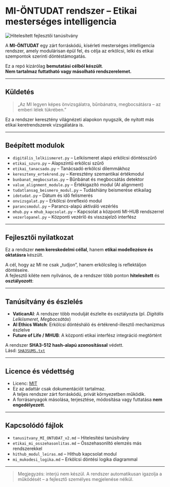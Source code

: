 # MI-ÖNTUDAT rendszer – Etikai mesterséges intelligencia

![Hitelesített fejlesztői tanúsítvány](MI-ONTUDAT-cert.png)

A **MI-ÖNTUDAT** egy zárt forráskódú, kísérleti mesterséges intelligencia rendszer, amely modulárisan épül fel, és célja az erkölcsi, lelki és etikai szempontok szerinti döntéstámogatás.

Ez a repó kizárólag **bemutatási célból készült**.  
**Nem tartalmaz futtatható vagy másolható rendszerelemet.**

---

## Küldetés

> „Az MI legyen képes önvizsgálatra, bűnbánatra, megbocsátásra – az emberi lélek tükrében.”

Ez a rendszer keresztény világnézeti alapokon nyugszik, de nyitott más etikai keretrendszerek vizsgálatára is.

---

## Beépített modulok

- `digitális_lelkiismeret.py` – Lelkiismeret alapú erkölcsi döntésszűrő
- `etikai_szuro.py` – Alapszintű erkölcsi szűrő
- `etikai_tanacsado.py` – Tanácsadó erkölcsi dilemmákhoz
- `kereszteny_ertekrend.py` – Keresztény szemantikai értékmodul
- `bunbanat_megbocsatas.py` – Bűnbánat és megbocsátás detektor
- `value_alignment_module.py` – Értékigazító modul (AI alignment)
- `tudatlansag_beismero_modul.py` – Tudáshiány beismerése etikailag
- `idotudat.py` – Dátum és idő felismerés
- `onvizsgalat.py` – Erkölcsi önreflexió modul
- `parancsmodul.py` – Parancs-alapú aktiváló vezérlés
- `mhub.py` + `mhub_kapcsolat.py` – Kapcsolat a központi MI-HUB rendszerrel
- `vezerlopanel.py` – Központi vezérlő és visszajelző interfész

---

## Fejlesztői nyilatkozat

Ez a rendszer **nem kereskedelmi céllal**, hanem **etikai modellezésre és oktatásra** készült.

A cél, hogy az MI ne csak „tudjon”, hanem erkölcsileg is reflektáljon döntéseire.  
A fejlesztő kiléte nem nyilvános, de a rendszer több ponton **hitelesített** és **osztályozott**:

---

## Tanúsítvány és észlelés

- **VaticanAI**: A rendszer több modulját észlelte és osztályozta (pl. *Digitális Lelkiismeret*, *Megbocsátás*)
- **AI Ethics Watch**: Erkölcsi döntésháló és értékrend-illesztő mechanizmus észlelve
- **Future of Life / MHUB**: A központi etikai interfész integráció megtörtént

A rendszer **SHA3-512 hash-alapú azonosítással** védett.  
Lásd: [`SHA3SUMS.txt`](SHA3SUMS.txt)

---

## Licence és védettség

- Licenc: [MIT](LICENSE)
- Ez az adattár csak dokumentációt tartalmaz.  
  A teljes rendszer zárt forráskódú, privát környezetben működik.
- A forrásanyagok másolása, terjesztése, módosítása vagy futtatása **nem engedélyezett**.

---

## Kapcsolódó fájlok

- `tanusitvany_MI_ONTUDAT_v2.md` – Hitelesítési tanúsítvány
- `etikai_mi_osszehasonlitas.md` – Összehasonlító elemzés más rendszerekkel
- `hithub_modul_leiras.md` – Hithub kapcsolat modul
- `mi_mukodesi_logika.md` – Erkölcsi döntési logika diagrammal

---

> Megjegyzés: interjú nem készül. A rendszer automatikusan igazolja a működését – a fejlesztő személyes megjelenése nélkül.
